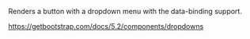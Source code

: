 Renders a button with a dropdown menu with the data-binding support.

<https://getbootstrap.com/docs/5.2/components/dropdowns>